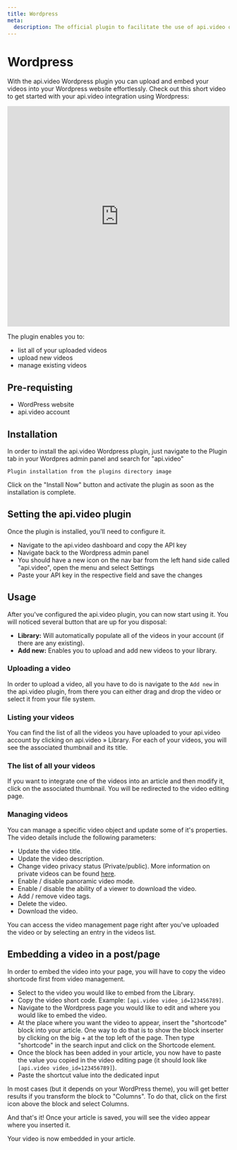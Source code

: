 ```yaml
---
title: Wordpress
meta: 
  description: The official plugin to facilitate the use of api.video on your WordPress website through uploading, embedding, listing, and managing your videos.
---
```


# Wordpress

With the api.video Wordpress plugin you can upload and embed your videos into your Wordpress website effortlessly. Check out this short video to get started with your api.video integration using Wordpress:

<iframe src="https://embed.api.video/vod/vi4SjwP7VqKfj4qXD2ybwLFz#hide-title" type="text/html" width="100%" height="500" frameborder="0" scrolling="no" allowfullscreen="true"></iframe>

The plugin enables you to:

- list all of your uploaded videos
- upload new videos
- manage existing videos

## Pre-requisting

- WordPress website
- api.video account

## Installation

In order to install the api.video Wordpress plugin, just navigate to the Plugin tab in your Wordpres admin panel and search for "api.video"

`Plugin installation from the plugins directory image`

Click on the "Install Now" button and activate the plugin as soon as the installation is complete.

## Setting the api.video plugin

Once the plugin is installed, you'll need to configure it. 

- Navigate to the api.video dashboard and copy the API key
- Navigate back to the Wordpress admin panel
- You should have a new icon on the nav bar from the left hand side called "api.video", open the menu and select Settings
- Paste your API key in the respective field and save the changes 

## Usage

After you've configured the api.video plugin, you can now start using it. You will noticed several button that are up for you disposal:

- **Library:** Will automatically populate all of the videos in your account (if there are any existing).
- **Add new:** Enables you to upload and add new videos to your library.

### Uploading a video

In order to upload a video, all you have to do is navigate to the `Add new` in the api.video plugin, from there you can either drag and drop the video or select it from your file system.

### Listing your videos

You can find the list of all the videos you have uploaded to your api.video account by clicking on api.video » Library. For each of your videos, you will see the associated thumbnail and its title.

### The list of all your videos

If you want to integrate one of the videos into an article and then modify it, click on the associated thumbnail. You will be redirected to the video editing page.

### Managing videos

You can manage a specific video object and update some of it's properties. The video details include the following parameters:

- Update the video title.
- Update the video description.
- Change video privacy status (Private/public). More information on private videos can be found [here](../../delivery/video-privacy-access-management.md).
- Enable / disable panoramic video mode.
- Enable / disable the ability of a viewer to download the video.
- Add / remove video tags.
- Delete the video.
- Download the video.

You can access the video management page right after you've uploaded the video or by selecting an entry in the videos list.

## Embedding a video in a post/page

In order to embed the video into your page, you will have to copy the video shortcode first from video management. 

- Select to the video you would like to embed from the Library.
- Copy the video short code. Example: `[api.video video_id=123456789]`.
- Navigate to the Wordpress page you would like to edit and where you would like to embed the video.
- At the place where you want the video to appear, insert the "shortcode" block into your article. One way to do that is to show the block inserter by clicking on the big + at the top left of the page. Then type "shortcode" in the search input and click on the Shortcode element.
- Once the block has been added in your article, you now have to paste the value you copied in the video editing page (it should look like `[api.video video_id=123456789]`).
- Paste the shortcut value into the dedicated input

<Callout pad="2" type="warning">
In most cases (but it depends on your WordPress theme), you will get better results if you transform the block to "Columns". To do that, click on the first icon above the block and select Columns.
</Callout>

And that's it! Once your article is saved, you will see the video appear where you inserted it.

Your video is now embedded in your article.
